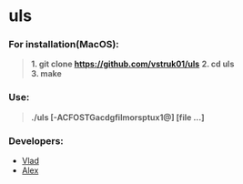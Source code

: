 # uls

### For installation(MacOS):
>**1. git clone https://github.com/vstruk01/uls** 
>**2. cd uls**  
>**3. make**  

### Use:
  >**./uls [-ACFOSTGacdgfilmorsptux1@] [file ...]**  

### Developers:
- [Vlad](https://github.com/vstruk01)
- [Alex](https://github.com/ivannikovalex0502)
